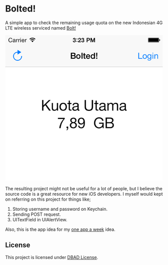 # Bolted!

A simple app to check the remaining usage quota on the new Indonesian 4G LTE wireless serviced named [Bolt!](http://www.boltsuper4g.com/)

![Screenshot](screenshot.png)

The resulting project might not be useful for a lot of people, but I believe the source code is a great resource for new iOS developers. I myself would kept on referring on this project for things like;

1. Storing username and password on Keychain.
2. Sending POST request.
3. UITextField in UIAlertView.

Also, this is the app idea for my [one app a week](http://blog.soemarko.com/post/72193014899/2014-resolute) idea.

## License

This project is licensed under [DBAD License](http://www.dbad-license.org).